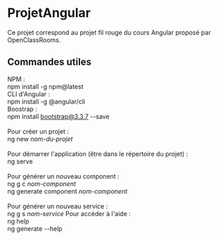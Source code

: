 # ProjetAngular

Ce projet correspond au projet fil rouge du cours Angular proposé par OpenClassRooms.

## Commandes utiles
NPM : <br />
npm install -g npm@latest <br />
CLI d'Angular :<br />
npm install -g @angular/cli <br />
Boostrap :<br />
npm install bootstrap@3.3.7 --save<br />
<br />
Pour créer un projet :<br />
ng new *nom-du-projet*<br />
<br />
Pour démarrer l'application (être dans le répertoire du projet) :<br />
ng serve<br />
<br />
Pour générer un nouveau component :<br />
ng g c *nom-component*<br />
ng generate component *nom-component*<br />
<br />
Pour générer un nouveau service : <br />
ng g s *nom-service*
Pour accéder à l'aide :<br />
ng help<br />
ng generate --help<br />


